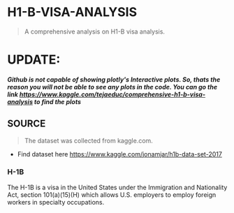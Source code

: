 # H1-B-VISA-ANALYSIS

> A comprehensive analysis on H1-B visa analysis. 

# UPDATE:
##### Github is not capable of showing plotly's Interactive plots. So, thats the reason you will not be able to see any plots in the code. You can go the link https://www.kaggle.com/tejaeduc/comprehensive-h1-b-visa-analysis to find the plots

## SOURCE

> The dataset was collected from kaggle.com.
- Find dataset here https://www.kaggle.com/jonamjar/h1b-data-set-2017

### H-1B
The H-1B is a visa in the United States under the Immigration and Nationality Act, section 101(a)(15)(H) which allows U.S. employers to employ foreign workers in specialty occupations.

